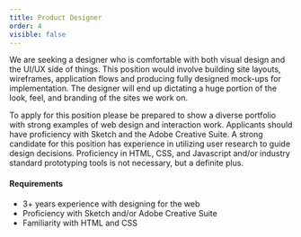 ```yaml
---
title: Product Designer
order: 4
visible: false
---
```


We are seeking a designer who is comfortable with both visual design and the UI/UX side of things. This position would involve building site layouts, wireframes, application flows and producing fully designed mock-ups for implementation. The designer will end up dictating a huge portion of the look, feel, and branding of the sites we work on.

To apply for this position please be prepared to show a diverse portfolio with strong examples of web design and interaction work. Applicants should have proficiency with Sketch and the Adobe Creative Suite. A strong candidate for this position has experience in utilizing user research to guide design decisions. Proficiency in HTML, CSS, and Javascript and/or industry standard prototyping tools is not necessary, but a definite plus.

#### Requirements
* 3+ years experience with designing for the web
* Proficiency with Sketch and/or Adobe Creative Suite
* Familiarity with HTML and CSS
